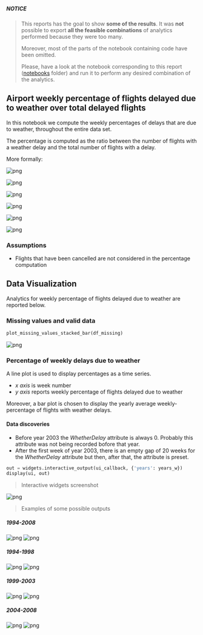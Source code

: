 ##### NOTICE

> This reports has the goal to show **some of the results**. It was **not** possible to export **all the feasible combinations** of analytics performed because they were too many.
>
> Moreover, most of the parts of the notebook containing code have been omitted.
>
> Please, have a look at the notebook corresponding to this report ([notebooks](../notebooks) folder) and run it to perform any desired combination of the analytics.


## **Airport weekly percentage of flights delayed due to weather over total delayed flights**

In this notebook we compute the weekly percentages of delays that are due to weather, throughout the entire data set.

The percentage is computed as the ratio between the number of flights with a weather delay and the total number of flights with a delay.

More formally:

![png](images/02-weekly-delays-due-to-weather/00_0.png)

> 

![png](images/02-weekly-delays-due-to-weather/00_1.png)

> 

![png](images/02-weekly-delays-due-to-weather/00_2.png)

> 

![png](images/02-weekly-delays-due-to-weather/00_3.png)

> 

![png](images/02-weekly-delays-due-to-weather/00_4.png)

> 

![png](images/02-weekly-delays-due-to-weather/00_5.png)

### Assumptions

- Flights that have been cancelled are not considered in the percentage computation

## Data Visualization

Analytics for weekly percentage of flights delayed due to weather are reported below.

### Missing values and valid data


```python
plot_missing_values_stacked_bar(df_missing)
```


![png](images/02-weekly-delays-due-to-weather/46_0.png)


### Percentage of weekly delays due to weather

A line plot is used to display percentages as a time series.

- _x axis_ is week number
- _y axis_ reports weekly percentage of flights delayed due to weather

Moreover, a bar plot is chosen to display the yearly average weekly-percentage of flights with weather delays.


#### Data discoveries

- Before year 2003 the $WhetherDelay$ attribute is always 0. Probably this attribute was not being recorded bofore that year.
- After the first week of year 2003, there is an empty gap of 20 weeks for the $WhetherDelay$ attribute but then, after that, the attribute is preset.


```python
out = widgets.interactive_output(ui_callback, {'years': years_w})
display(ui, out)
```

> Interactive widgets screenshot

![png](images/02-weekly-delays-due-to-weather/widgets_screenshot.png)

> Examples of some possible outputs

##### 1994-2008
![png](images/02-weekly-delays-due-to-weather/ts_total.png)
![png](images/02-weekly-delays-due-to-weather/av_total.png)


##### 1994-1998
![png](images/02-weekly-delays-due-to-weather/ts_1994-1998.png)
![png](images/02-weekly-delays-due-to-weather/av_1994-1998.png)


##### 1999-2003
![png](images/02-weekly-delays-due-to-weather/ts_1999-2003.png)
![png](images/02-weekly-delays-due-to-weather/av_1999-2003.png)


##### 2004-2008
![png](images/02-weekly-delays-due-to-weather/ts_2004-2008.png)
![png](images/02-weekly-delays-due-to-weather/av_2004-2008.png)
